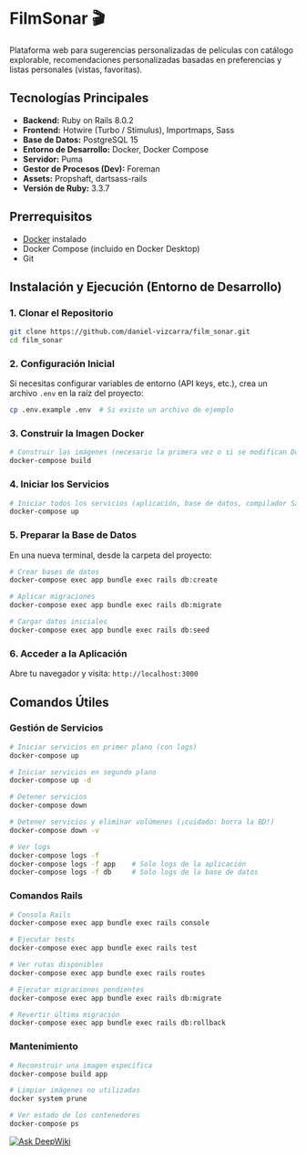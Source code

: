 # FilmSonar 🎬

Plataforma web para sugerencias personalizadas de películas con catálogo explorable, recomendaciones personalizadas basadas en preferencias y listas personales (vistas, favoritas).

## Tecnologías Principales

* **Backend:** Ruby on Rails 8.0.2
* **Frontend:** Hotwire (Turbo / Stimulus), Importmaps, Sass
* **Base de Datos:** PostgreSQL 15
* **Entorno de Desarrollo:** Docker, Docker Compose
* **Servidor:** Puma
* **Gestor de Procesos (Dev):** Foreman
* **Assets:** Propshaft, dartsass-rails
* **Versión de Ruby:** 3.3.7

## Prerrequisitos

* [Docker](https://www.docker.com/products/docker-desktop/) instalado
* Docker Compose (incluido en Docker Desktop)
* Git


## Instalación y Ejecución (Entorno de Desarrollo)

### 1. Clonar el Repositorio
```bash
git clone https://github.com/daniel-vizcarra/film_sonar.git
cd film_sonar
```

### 2. Configuración Inicial
Si necesitas configurar variables de entorno (API keys, etc.), crea un archivo `.env` en la raíz del proyecto:
```bash
cp .env.example .env  # Si existe un archivo de ejemplo
```

### 3. Construir la Imagen Docker
```bash
# Construir las imágenes (necesario la primera vez o si se modifican Dockerfile/Gemfile)
docker-compose build
```

### 4. Iniciar los Servicios
```bash
# Iniciar todos los servicios (aplicación, base de datos, compilador Sass)
docker-compose up
```

### 5. Preparar la Base de Datos
En una nueva terminal, desde la carpeta del proyecto:
```bash
# Crear bases de datos
docker-compose exec app bundle exec rails db:create

# Aplicar migraciones
docker-compose exec app bundle exec rails db:migrate

# Cargar datos iniciales
docker-compose exec app bundle exec rails db:seed
```

### 6. Acceder a la Aplicación
Abre tu navegador y visita: `http://localhost:3000`

## Comandos Útiles

### Gestión de Servicios
```bash
# Iniciar servicios en primer plano (con logs)
docker-compose up

# Iniciar servicios en segundo plano
docker-compose up -d

# Detener servicios
docker-compose down

# Detener servicios y eliminar volúmenes (¡cuidado: borra la BD!)
docker-compose down -v

# Ver logs
docker-compose logs -f
docker-compose logs -f app    # Solo logs de la aplicación
docker-compose logs -f db     # Solo logs de la base de datos
```

### Comandos Rails
```bash
# Consola Rails
docker-compose exec app bundle exec rails console

# Ejecutar tests
docker-compose exec app bundle exec rails test

# Ver rutas disponibles
docker-compose exec app bundle exec rails routes

# Ejecutar migraciones pendientes
docker-compose exec app bundle exec rails db:migrate

# Revertir última migración
docker-compose exec app bundle exec rails db:rollback
```

### Mantenimiento
```bash
# Reconstruir una imagen específica
docker-compose build app

# Limpiar imágenes no utilizadas
docker system prune

# Ver estado de los contenedores
docker-compose ps
```


[![Ask DeepWiki](https://deepwiki.com/badge.svg)](https://deepwiki.com/daniel-vizcarra/film_sonar)

